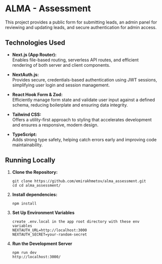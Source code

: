 # ALMA - Assessment

This project provides a public form for submitting leads, an admin panel for reviewing and updating leads, and secure authentication for admin access.

## Technologies Used

- **Next.js (App Router):**  
  Enables file-based routing, serverless API routes, and efficient rendering of both server and client components.
  
- **NextAuth.js:**  
  Provides secure, credentials-based authentication using JWT sessions, simplifying user login and session management.

- **React Hook Form & Zod:**  
  Efficiently manage form state and validate user input against a defined schema, reducing boilerplate and ensuring data integrity.

- **Tailwind CSS:**  
  Offers a utility-first approach to styling that accelerates development and ensures a responsive, modern design.

- **TypeScript:**  
  Adds strong type safety, helping catch errors early and improving code maintainability.

## Running Locally

1. **Clone the Repository:**
   ```
   git clone https://github.com/emirakhmetov/alma_assessment.git
   cd cd alma_assessment/

2. **Install dependencies:**
    ```
    npm install
3. **Set Up Environment Variables**
    ```
    create .env.local in the app root directory with these env variables
    NEXTAUTH_URL=http://localhost:3000
    NEXTAUTH_SECRET=your-random-secret
4. **Run the Development Server**
    ```
    npm run dev
    http://localhost:3000/
